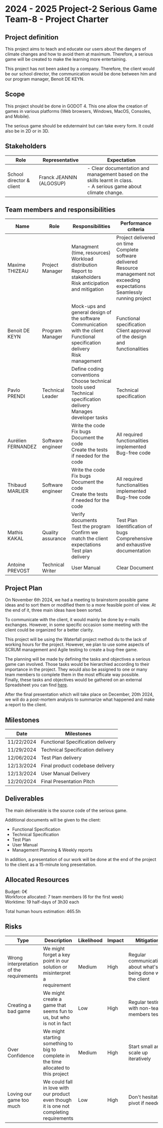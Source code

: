# 2024 - 2025 Project-2 Serious Game Team-8 - Project Charter

## Project definition

This project aims to teach and educate our users about the dangers of climate changes and how to avoid them at maximum.
Therefore, a serious game will be created to make the learning more entertaining.

This project has not been asked by a company. Therefore, the client would be our school director, the communication would be done between him and our program manager, Benoit DE KEYN.

## Scope

This project should be done in GODOT 4. This one allow the creation of games in various platforms (Web browsers, Windows, MacOS, Consoles, and Mobile). 

The serious game should be edutermaint but can take every form. It could also be in 2D or in 3D.

## Stakeholders

| Role                     | Representative                        | Expectation                                                                                                           |
| ------------------------ | ------------------------------------- | --------------------------------------------------------------------------------------------------------------------- |
| School director & client | Franck JEANNIN (ALGOSUP)              | - Clear documentation and management based on the skills learnt in class. <br> - A serious game about climate change. |

## Team members and responsibilities

| Name               | Role              | Responsibilities                                                                                                                     | Performance criteria                                                                                                                      |
| ------------------ | ----------------- | ------------------------------------------------------------------------------------------------------------------------------------ | ----------------------------------------------------------------------------------------------------------------------------------------- |
| Maxime THIZEAU     | Project Manager   | Managment (time, resources)<br>Workload distribution<br> Report to stakeholders<br>Risk anticipation and mitigation                  | Project delivered on time <br>Complete software delivered<br>Resource management not exceeding expectations<br>Seamlessly running project |
| Benoit DE KEYN     | Program Manager   | Mock-ups and general design of the software<br>Communication with the client<br>Functional specification delivery<br>Risk management | Functional specification<br>Client approval of the design and functionalities                                                             |
| Pavlo PRENDI       | Technical Leader  | Define coding conventions<br>Choose technical tools used<br>Technical specification delivery<br>Manages developer tasks              | Technical specification                                                                                                                   |
| Aurélien FERNANDEZ | Software engineer | Write the code<br>Fix bugs<br>Document the code<br>Create the tests if needed for the code                                           | All required functionalities implemented<br>Bug-free code                                                                                 |
| Thibaud MARLIER    | Software engineer | Write the code<br>Fix bugs<br>Document the code<br>Create the tests if needed for the code                                           | All required functionalities implemented<br>Bug-free code                                                                                 |
| Mathis KAKAL       | Quality assurance | Verify documents<br>Test the program<br>Confirm we match the client expectations<br>Test plan delivery                               | Test Plan<br>Identification of bugs<br>Comprehensive and exhaustive documentation                                                         |
| Antoine PREVOST    | Technical Writer  | User Manual                                                                                                                          | Clear Document                                                                                                                            |

## Project Plan

On November 6th 2024, we had a meeting to brainstorm possible game ideas and to sort them or modified them to a more feasible point of view. At the end of it, three main ideas have been sorted.

To communicate with the client, it would mainly be done by e-mails exchanges. However, in some specific occasion some meeting with the client could be organized for a better clarity.

This project will be using the Waterfall project method du to the lack of working hours for the project. However, we plan to use some aspects of SCRUM management and Agile testing to create a bug-free game.

The planning will be made by defining the tasks and objectives a serious game can involved. Those tasks would be hierarchied according to their importance in the project. They would also be assigned to one or many team members to complete them in the most efficate way possible. \
Finally, these tasks and objectives would be gathered on an external Spreadsheet you can find [here](https://docs.google.com/spreadsheets/d/1YawyIgXylS97_ymcw2Y4kwv85DKmZqUtg69qEnfmWP8/edit?usp=sharing).

After the final presentation which will take place on December, 20th 2024, we will do a post-mortem analysis to summarize what happened and make a report to the client.

## Milestones

| Date       | Milestones                        |
| ---------- | --------------------------------- |
| 11/22/2024 | Functional Specification delivery |
| 11/29/2024 | Technical Specification delivery  |
| 12/06/2024 | Test Plan delivery                |
| 12/13/2024 | Final product codebase delivery   |
| 12/13/2024 | User Manual Delivery              |
| 12/20/2024 | Final Presentation Pitch          |

## Deliverables

The main deliverable is the source code of the serious game.

Additional documents will be given to the client:

- Functional Specification
- Technical Specification
- Test Plan
- User Manual
- Management Planning & Weekly reports

In addition, a presentation of our work will be done at the end of the project to the client as a 15-minute long presentation.

## Allocated Resources

Budget: 0€ \
Workforce allocated: 7 team members (6 for the first week) \
Worktime: 19 half-days of 3h30 each

Total human hours estimation: 465.5h

## Risks

| Type                                     | Description                                                                                                                | Likelihood | Impact                  | Mitigation                                                     |
| ---------------------------------------- | -------------------------------------------------------------------------------------------------------------------------- | ---------- | ----------------------- | -------------------------------------------------------------- |
| Wrong interpretation of the requirements | We might forget a key point in our solution or misinterpret a requirement                                                  | Medium     | High                    | Regular communications about what's being done with the client |
| Creating a bad game                      | We might create a game that seems fun to us, but who is not in fact                                                        | Low        | High                    | Regular testing with non-team-members tester                   |
| Over Confidence                          | We might starting something to big to complete in the time allocated to this project                                       | Medium     | High                    | Start small and scale up iteratively                           |
| Loving our game too much                 | We could fall in love with our product even though it is one not completing requirements                                   | Low        | High                    | Don't hesitate to pivot if needed                              |